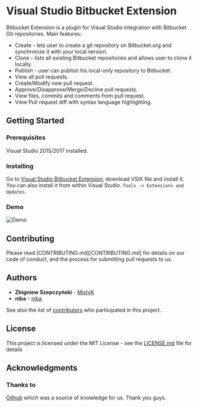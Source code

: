 # Visual Studio Bitbucket Extension

Bitbucket Extension is a plugin for Visual Studio integration with Bitbucket Git repositories. Main features:

*  Create - lets user to create a git repository on Bitbucket.org and synchronize it with your local version.
*  Clone - lists all existing Bitbucket repositories and allows user to clone it locally.
*  Publish - user can publish his local-only repository to Bitbucket.
*  View all pull requests.
*  Create/Modify new pull request.
*  Approve/Disapprove/Merge/Decline pull requests.
*  View files, commits and comments from pull request.
*  View Pull request diff with syntax language highlighting.

## Getting Started

### Prerequisites

Visual Studio 2015/2017 installed.

### Installing

Go to [Visual Studio Bitbucket Extension](https://marketplace.visualstudio.com/items?itemName=MistyK.VisualStudioBitbucketExtension), download VSIX file and install it.
You can also install it from within Visual Studio. ```Tools -> Extensions and Updates```.

### Demo

![Demo](https://j.gifs.com/NxwPp8.gif)


## Contributing

Please read [CONTRIBUTING.md][CONTRIBUTING.md] for details on our code of conduct, and the process for submitting pull requests to us.

## Authors

* **Zbigniew Szepczyński** - [MistyK](https://github.com/MistyKuu)
* **niba** - [niba](https://github.com/niba)

See also the list of [contributors](https://github.com/MistyKuu/bitbucketvsextension/graphs/contributors) who participated in this project.

## License

This project is licensed under the MIT License - see the [LICENSE.md](LICENSE.md) file for details

## Acknowledgments

### Thanks to
[Github](https://visualstudio.github.com/) which was a source of knowledge for us. Thank you guys.
